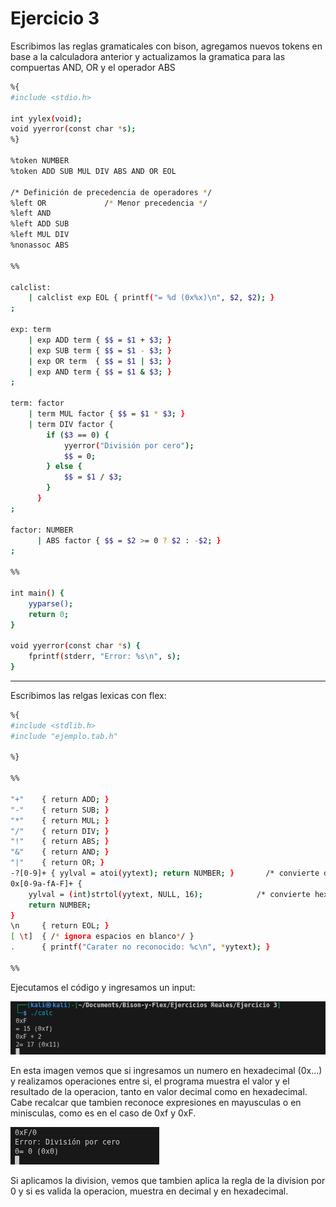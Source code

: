 # Ejercicio 3

Escribimos las reglas gramaticales con bison, agregamos nuevos tokens en base a la calculadora anterior y actualizamos la gramatica para las compuertas AND, OR y el operador ABS
```bash
%{
#include <stdio.h>

int yylex(void);
void yyerror(const char *s);
%}

%token NUMBER
%token ADD SUB MUL DIV ABS AND OR EOL

/* Definición de precedencia de operadores */
%left OR             /* Menor precedencia */
%left AND
%left ADD SUB
%left MUL DIV
%nonassoc ABS       

%%

calclist: 
    | calclist exp EOL { printf("= %d (0x%x)\n", $2, $2); }
;

exp: term
    | exp ADD term { $$ = $1 + $3; }
    | exp SUB term { $$ = $1 - $3; }
    | exp OR term  { $$ = $1 | $3; }
    | exp AND term { $$ = $1 & $3; }
;

term: factor
    | term MUL factor { $$ = $1 * $3; }
    | term DIV factor { 
        if ($3 == 0) {
            yyerror("División por cero");
            $$ = 0;
        } else {
            $$ = $1 / $3;
        }
      }
;

factor: NUMBER
      | ABS factor { $$ = $2 >= 0 ? $2 : -$2; }
;

%%

int main() {
    yyparse();
    return 0;
}

void yyerror(const char *s) {
    fprintf(stderr, "Error: %s\n", s);
}

```
---
Escribimos las relgas lexicas con flex:

```bash
%{
#include <stdlib.h>
#include "ejemplo.tab.h"

%}

%%

"+"    { return ADD; }
"-"    { return SUB; }
"*"    { return MUL; }
"/"    { return DIV; }
"!"    { return ABS; }
"&"    { return AND; }
"|"    { return OR; }
-?[0-9]+ { yylval = atoi(yytext); return NUMBER; }       /* convierte decimal */
0x[0-9a-fA-F]+ { 
    yylval = (int)strtol(yytext, NULL, 16);            /* convierte hexadecimal */
    return NUMBER; 
}
\n     { return EOL; }
[ \t]  { /* ignora espacios en blanco*/ }
.      { printf("Carater no reconocido: %c\n", *yytext); }

%%

```

Ejecutamos el código y ingresamos un input:

![alt text](image.png)

En esta imagen vemos que si ingresamos un numero en hexadecimal (0x...) y realizamos operaciones entre si, el programa muestra el valor y el resultado de la operacion, tanto en valor decimal como en hexadecimal. Cabe recalcar que tambien reconoce expresiones en mayusculas o en minisculas, como es en el caso de 0xf y 0xF.

![alt text](image-1.png)

Si aplicamos la division, vemos que tambien aplica la regla de la division por 0 y si es valida la operacion, muestra en decimal y en hexadecimal.

